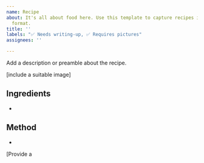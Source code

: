 ```yaml
---
name: Recipe
about: It's all about food here. Use this template to capture recipes in a consistent
  format.
title: ''
labels: "✅ Needs writing-up, ✅ Requires pictures"
assignees: ''

---
```


Add a description or preamble about the recipe.

[include a suitable image]

## Ingredients
- 

## Method
- 

[Provide a
